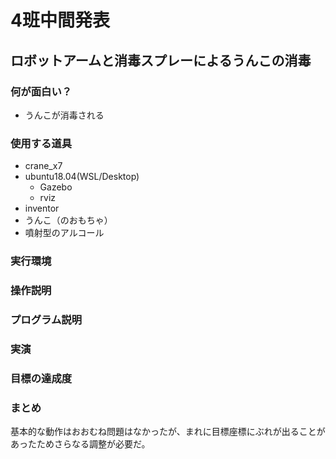 # 4班中間発表
##  ロボットアームと消毒スプレーによるうんこの消毒
### 何が面白い？
* うんこが消毒される
### 使用する道具
* crane_x7  
* ubuntu18.04(WSL/Desktop)
  * Gazebo
  * rviz
* inventor
* うんこ（のおもちゃ）  
* 噴射型のアルコール
###  実行環境

###  操作説明

###  プログラム説明

###  実演

###  目標の達成度

###  まとめ
基本的な動作はおおむね問題はなかったが、まれに目標座標にぶれが出ることがあったためさらなる調整が必要だ。
